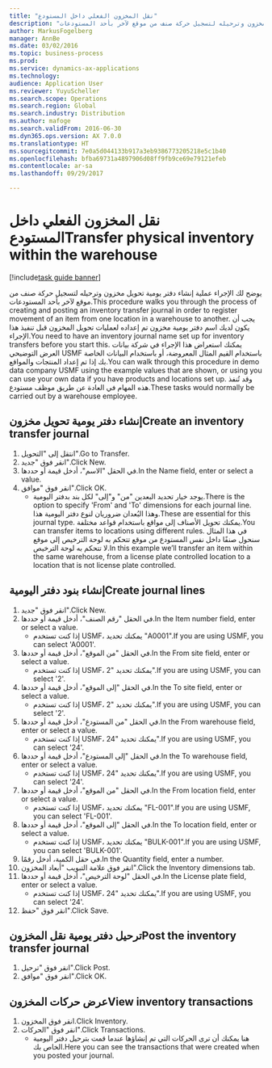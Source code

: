```yaml
---
title: "نقل المخزون الفعلي داخل المستودع"
description: "يوضح لك الإجراء عملية إنشاء دفتر يومية تحويل مخزون وترحيله لتسجيل حركة صنف من موقع لآخر بأحد المستودعات."
author: MarkusFogelberg
manager: AnnBe
ms.date: 03/02/2016
ms.topic: business-process
ms.prod: 
ms.service: dynamics-ax-applications
ms.technology: 
audience: Application User
ms.reviewer: YuyuScheller
ms.search.scope: Operations
ms.search.region: Global
ms.search.industry: Distribution
ms.author: mafoge
ms.search.validFrom: 2016-06-30
ms.dyn365.ops.version: AX 7.0.0
ms.translationtype: HT
ms.sourcegitcommit: 7e0a5d044133b917a3eb9386773205218e5c1b40
ms.openlocfilehash: bfba69731a4897906d08ff9fb9ce69e79121efeb
ms.contentlocale: ar-sa
ms.lasthandoff: 09/29/2017

---
```

# <a name="transfer-physical-inventory-within-the-warehouse"></a><span data-ttu-id="ab9ac-103">نقل المخزون الفعلي داخل المستودع</span><span class="sxs-lookup"><span data-stu-id="ab9ac-103">Transfer physical inventory within the warehouse</span></span>

[!include[task guide banner](../../includes/task-guide-banner.md)]

<span data-ttu-id="ab9ac-104">يوضح لك الإجراء عملية إنشاء دفتر يومية تحويل مخزون وترحيله لتسجيل حركة صنف من موقع لآخر بأحد المستودعات.</span><span class="sxs-lookup"><span data-stu-id="ab9ac-104">This procedure walks you through the process of creating and posting an inventory transfer journal in order to register movement of an item from one location in a warehouse to another.</span></span> <span data-ttu-id="ab9ac-105">يجب أن يكون لديك اسم دفتر يومية مخزون تم إعداده لعمليات تحويل المخزون قبل تنفيذ هذا الإجراء.</span><span class="sxs-lookup"><span data-stu-id="ab9ac-105">You need to have an inventory journal name set up for inventory transfers before you start this.</span></span> <span data-ttu-id="ab9ac-106">يمكنك استعراض هذا الإجراء في شركة بيانات العرض التوضيحي USMF باستخدام القيم المثال المعروضة، أو باستخدام البيانات الخاصة بك إذا تم إعداد المنتجات والمواقع.</span><span class="sxs-lookup"><span data-stu-id="ab9ac-106">You can walk through this procedure in demo data company USMF using the example values that are shown, or using you can use your own data if you have products and locations set up.</span></span> <span data-ttu-id="ab9ac-107">وقد تُنفذ هذه المهام في العادة عن طريق موظف مستودع.</span><span class="sxs-lookup"><span data-stu-id="ab9ac-107">These tasks would normally be carried out by a warehouse employee.</span></span>


## <a name="create-an-inventory-transfer-journal"></a><span data-ttu-id="ab9ac-108">إنشاء دفتر يومية تحويل مخزون</span><span class="sxs-lookup"><span data-stu-id="ab9ac-108">Create an inventory transfer journal</span></span>
1. <span data-ttu-id="ab9ac-109">انتقل إلى "التحويل".</span><span class="sxs-lookup"><span data-stu-id="ab9ac-109">Go to Transfer.</span></span>
2. <span data-ttu-id="ab9ac-110">انقر فوق "جديد".</span><span class="sxs-lookup"><span data-stu-id="ab9ac-110">Click New.</span></span>
3. <span data-ttu-id="ab9ac-111">في الحقل "الاسم"، أدخل قيمة أو حددها.</span><span class="sxs-lookup"><span data-stu-id="ab9ac-111">In the Name field, enter or select a value.</span></span>
4. <span data-ttu-id="ab9ac-112">انقر فوق "موافق".</span><span class="sxs-lookup"><span data-stu-id="ab9ac-112">Click OK.</span></span>
    * <span data-ttu-id="ab9ac-113">يوجد خيار تحديد البعدين "من" و"إلى" لكل بند بدفتر اليومية.</span><span class="sxs-lookup"><span data-stu-id="ab9ac-113">There is the option to specify 'From' and 'To' dimensions for each journal line.</span></span> <span data-ttu-id="ab9ac-114">وهذا البُعدان ضروريان لنوع دفتر اليومية هذا.</span><span class="sxs-lookup"><span data-stu-id="ab9ac-114">These are essential for this journal type.</span></span> <span data-ttu-id="ab9ac-115">يمكنك تحويل الأصناف إلى مواقع باستخدام قواعد مختلفة.</span><span class="sxs-lookup"><span data-stu-id="ab9ac-115">You can transfer items to locations using different rules.</span></span> <span data-ttu-id="ab9ac-116">في هذا المثال سنحول صنفًا داخل نفس المستودع من موقع تتحكم به لوحة الترخيص إلى موقع لا تتحكم به لوحة الترخيص.</span><span class="sxs-lookup"><span data-stu-id="ab9ac-116">In this example we’ll transfer an item within the same warehouse, from a license plate controlled location to a location that is not license plate controlled.</span></span>   

## <a name="create-journal-lines"></a><span data-ttu-id="ab9ac-117">إنشاء بنود دفتر اليومية</span><span class="sxs-lookup"><span data-stu-id="ab9ac-117">Create journal lines</span></span>
1. <span data-ttu-id="ab9ac-118">انقر فوق "جديد".</span><span class="sxs-lookup"><span data-stu-id="ab9ac-118">Click New.</span></span>
2. <span data-ttu-id="ab9ac-119">في الحقل "رقم الصنف"، أدخل قيمة أو حددها.</span><span class="sxs-lookup"><span data-stu-id="ab9ac-119">In the Item number field, enter or select a value.</span></span>
    * <span data-ttu-id="ab9ac-120">إذا كنت تستخدم USMF، يمكنك تحديد "A0001".</span><span class="sxs-lookup"><span data-stu-id="ab9ac-120">If you are using USMF, you can select 'A0001'.</span></span>  
3. <span data-ttu-id="ab9ac-121">في الحقل "من الموقع"، أدخل قيمة أو حددها.</span><span class="sxs-lookup"><span data-stu-id="ab9ac-121">In the From site field, enter or select a value.</span></span>
    * <span data-ttu-id="ab9ac-122">إذا كنت تستخدم USMF، يمكنك تحديد "2".</span><span class="sxs-lookup"><span data-stu-id="ab9ac-122">If you are using USMF, you can select '2'.</span></span>  
4. <span data-ttu-id="ab9ac-123">في الحقل "إلى الموقع"، أدخل قيمة أو حددها.</span><span class="sxs-lookup"><span data-stu-id="ab9ac-123">In the To site field, enter or select a value.</span></span>
    * <span data-ttu-id="ab9ac-124">إذا كنت تستخدم USMF، يمكنك تحديد "2".</span><span class="sxs-lookup"><span data-stu-id="ab9ac-124">If you are using USMF, you can select '2'.</span></span>  
5. <span data-ttu-id="ab9ac-125">في الحقل "من المستودع"، أدخل قيمة أو حددها.</span><span class="sxs-lookup"><span data-stu-id="ab9ac-125">In the From warehouse field, enter or select a value.</span></span>
    * <span data-ttu-id="ab9ac-126">إذا كنت تستخدم USMF، يمكنك تحديد "24".</span><span class="sxs-lookup"><span data-stu-id="ab9ac-126">If you are using USMF, you can select '24'.</span></span>  
6. <span data-ttu-id="ab9ac-127">في الحقل "إلى المستودع"، أدخل قيمة أو حددها.</span><span class="sxs-lookup"><span data-stu-id="ab9ac-127">In the To warehouse field, enter or select a value.</span></span>
    * <span data-ttu-id="ab9ac-128">إذا كنت تستخدم USMF، يمكنك تحديد "24".</span><span class="sxs-lookup"><span data-stu-id="ab9ac-128">If you are using USMF, you can select '24'.</span></span>  
7. <span data-ttu-id="ab9ac-129">في الحقل "من الموقع‬"، أدخل قيمة أو حددها.</span><span class="sxs-lookup"><span data-stu-id="ab9ac-129">In the From location field, enter or select a value.</span></span>
    * <span data-ttu-id="ab9ac-130">إذا كنت تستخدم USMF، يمكنك تحديد "FL-001".</span><span class="sxs-lookup"><span data-stu-id="ab9ac-130">If you are using USMF, you can select 'FL-001'.</span></span>  
8. <span data-ttu-id="ab9ac-131">في الحقل "إلى الموقع‬"، أدخل قيمة أو حددها.</span><span class="sxs-lookup"><span data-stu-id="ab9ac-131">In the To location field, enter or select a value.</span></span>
    * <span data-ttu-id="ab9ac-132">إذا كنت تستخدم USMF، يمكنك تحديد "BULK-001".</span><span class="sxs-lookup"><span data-stu-id="ab9ac-132">If you are using USMF, you can select 'BULK-001'.</span></span>  
9. <span data-ttu-id="ab9ac-133">في حقل الكمية، أدخل رقمًا.</span><span class="sxs-lookup"><span data-stu-id="ab9ac-133">In the Quantity field, enter a number.</span></span>
10. <span data-ttu-id="ab9ac-134">انقر فوق علامة التبويب "أبعاد المخزون".</span><span class="sxs-lookup"><span data-stu-id="ab9ac-134">Click the Inventory dimensions tab.</span></span>
11. <span data-ttu-id="ab9ac-135">في الحقل "لوحة الترخيص"، أدخل قيمة أو حددها.</span><span class="sxs-lookup"><span data-stu-id="ab9ac-135">In the License plate field, enter or select a value.</span></span>
    * <span data-ttu-id="ab9ac-136">إذا كنت تستخدم USMF، يمكنك تحديد "24".</span><span class="sxs-lookup"><span data-stu-id="ab9ac-136">If you are using USMF, you can select '24'.</span></span>  
12. <span data-ttu-id="ab9ac-137">انقر فوق "حفظ".</span><span class="sxs-lookup"><span data-stu-id="ab9ac-137">Click Save.</span></span>

## <a name="post-the-inventory-transfer-journal"></a><span data-ttu-id="ab9ac-138">ترحيل دفتر يومية نقل المخزون</span><span class="sxs-lookup"><span data-stu-id="ab9ac-138">Post the inventory transfer journal</span></span>
1. <span data-ttu-id="ab9ac-139">انقر فوق "ترحيل".</span><span class="sxs-lookup"><span data-stu-id="ab9ac-139">Click Post.</span></span>
2. <span data-ttu-id="ab9ac-140">انقر فوق "موافق".</span><span class="sxs-lookup"><span data-stu-id="ab9ac-140">Click OK.</span></span>

## <a name="view-inventory-transactions"></a><span data-ttu-id="ab9ac-141">عرض حركات المخزون</span><span class="sxs-lookup"><span data-stu-id="ab9ac-141">View inventory transactions</span></span>
1. <span data-ttu-id="ab9ac-142">انقر فوق المخزون.</span><span class="sxs-lookup"><span data-stu-id="ab9ac-142">Click Inventory.</span></span>
2. <span data-ttu-id="ab9ac-143">انقر فوق "الحركات".</span><span class="sxs-lookup"><span data-stu-id="ab9ac-143">Click Transactions.</span></span>
    * <span data-ttu-id="ab9ac-144">هنا يمكنك أن ترى الحركات التي تم إنشاؤها عندما قمت بترحيل دفتر اليومية الخاص بك.</span><span class="sxs-lookup"><span data-stu-id="ab9ac-144">Here you can see the transactions that were created when you posted your journal.</span></span>  

